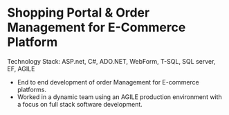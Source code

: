 # Shopping Portal & Order Management for E-Commerce Platform

Technology Stack: ASP.net, C#, ADO.NET, WebForm, T-SQL, SQL server, EF, AGILE
- End to end development of order Management for E-commerce platforms.
- Worked in a dynamic team using an AGILE production environment with a focus on full stack software development.
 

